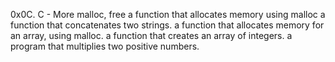 0x0C. C - More malloc, free
a function that allocates memory using malloc
a function that concatenates two strings.
a function that allocates memory for an array, using malloc.
a function that creates an array of integers.
a program that multiplies two positive numbers.
